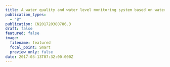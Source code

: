 ```yaml
---
title: A water quality and water level monitoring system based on water tank
publication_types:
  - "8"
publication: CN201720380786.3
draft: false
featured: false
image:
  filename: featured
  focal_point: Smart
  preview_only: false
date: 2017-03-13T07:32:00.000Z
---
```

